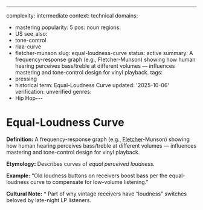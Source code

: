 ---
complexity: intermediate
context: technical
domains:
- mastering
popularity: 5
pos: noun
regions:
- US
see_also:
- tone-control
- riaa-curve
- fletcher-munson
slug: equal-loudness-curve
status: active
summary: A frequency-response graph (e.g., Fletcher-Munson) showing how human hearing
  perceives bass/treble at different volumes — influences mastering and tone-control
  design for vinyl playback.
tags:
- pressing
- historical
term: Equal-Loudness Curve
updated: '2025-10-06'
verification: unverified
genres:
- Hip Hop---

# Equal-Loudness Curve

**Definition:** A frequency-response graph (e.g., [Fletcher](../f/fletcher-munson-curve/)-Munson) showing how human hearing perceives bass/treble at different volumes — influences mastering and tone-control design for vinyl playback.

**Etymology:** Describes curves of *equal perceived loudness.*

**Example:** “Old loudness buttons on receivers boost bass per the equal-loudness curve to compensate for low-volume listening.”

**Cultural Note:** * Part of why vintage receivers have “loudness” switches beloved by late-night LP listeners.

